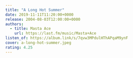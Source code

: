 ```yaml
---
title: "A Long Hot Summer"
date: 2019-11-11T11:20:00+0000
release: 2004-08-03T12:00:00+0000
authors:
  - title: Masta Ace
    url: https://last.fm/music/Masta+Ace
listen_of: https://album.link/s/7qvw3MPdulHThAPqaM9ynF
cover: a-long-hot-summer.jpeg
rating: 4.25
---
```

